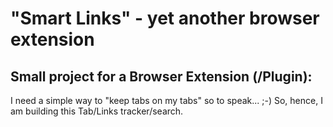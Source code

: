# "Smart Links" - yet another browser extension
## Small project for a Browser Extension (/Plugin):

I need a simple way to "keep tabs on my tabs" so to speak... ;-)
So, hence, I am building this Tab/Links tracker/search.